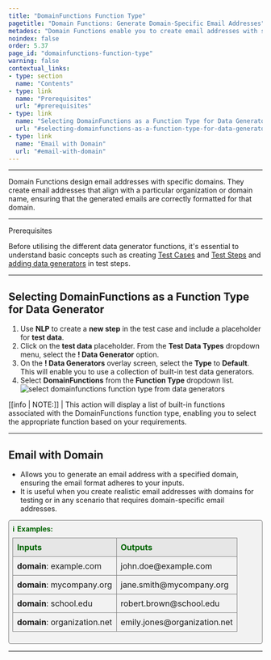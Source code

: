 ```yaml
---
title: "DomainFunctions Function Type"
pagetitle: "Domain Functions: Generate Domain-Specific Email Addresses"
metadesc: "Domain Functions enable you to create email addresses with specific domains. Perfect for setting up organization-specific emails and testing needs."
noindex: false
order: 5.37
page_id: "domainfunctions-function-type"
warning: false
contextual_links:
- type: section
  name: "Contents"
- type: link
  name: "Prerequisites"
  url: "#prerequisites"
- type: link
  name: "Selecting DomainFunctions as a Function Type for Data Generator"
  url: "#selecting-domainfunctions-as-a-function-type-for-data-generator"
- type: link
  name: "Email with Domain"
  url: "#email-with-domain"
---
```


---

Domain Functions design email addresses with specific domains. They create email addresses that align with a particular organization or domain name, ensuring that the generated emails are correctly formatted for that domain.

---

<p id="prerequisites">Prerequisites</p>

Before utilising the different data generator functions, it's essential to understand basic concepts such as creating [Test Cases](https://testsigma.com/docs/test-cases/manage/add-edit-delete/#create-test-case) and [Test Steps](https://testsigma.com/docs/test-cases/create-test-steps/overview/) and [adding data generators](https://testsigma.com/docs/test-data/types/data-generator/#add-data-generators-in-test-steps) in test steps.

---

## **Selecting DomainFunctions as a Function Type for Data Generator**

1. Use **NLP** to create a **new step** in the test case and include a placeholder for **test data**.
2. Click on the **test data** placeholder. From the **Test Data Types** dropdown menu, select the **! Data Generator** option.
3. On the **! Data Generators** overlay screen, select the **Type** to **Default**. This will enable you to use a collection of built-in test data generators.
4. Select **DomainFunctions** from the **Function Type** dropdown list. ![select domainfunctions function type from data generators](https://s3.amazonaws.com/static-docs.testsigma.com/new_images/projects/applications/domainfunctions_functiontype_dg.gif)

[[info | NOTE:]]
| This action will display a list of built-in functions associated with the DomainFunctions function type, enabling you to select the appropriate function based on your requirements.

---

## **Email with Domain**

- Allows you to generate an email address with a specified domain, ensuring the email format adheres to your inputs. 
- It is useful when you create realistic email addresses with domains for testing or in any scenario that requires domain-specific email addresses.

<style>
  .example-container {
    border: 1px solid gray;
    border-radius: 4px;
    padding: 0.5em;
    margin: 0.5em 0;
    background-color: #f2f2f2;
  }
  .example-title {
    color: darkgreen;
    font-weight: bold;
    display: flex;
    align-items: center;
  }
  .example-title span {
    margin-right: 5px;
  }
  .example-table {
    width: 100%;
    border-collapse: collapse;
    margin-top: 0.5em;
  }
  .example-table th, .example-table td {
    border: 1px solid gray;
    padding: 0.5em;
    text-align: left;
  }
  .example-table th {
    background-color: #e6e6e6;
    color: darkgreen;
  }
</style>

<div class="example-container">
  <div class="example-title">
    <span>ℹ️</span>Examples:
  </div>
  <table class="example-table">
    <tr>
      <th>Inputs</th>
      <th>Outputs</th>
    </tr>
    <tr>
      <td><b>domain</b>: example.com</td>
      <td>john.doe@example.com</td>
    </tr>
    <tr>
      <td><b>domain</b>: mycompany.org</td>
      <td>jane.smith@mycompany.org</td>
    </tr>
    <tr>
      <td><b>domain</b>: school.edu</td>
      <td>robert.brown@school.edu</td>
    </tr>
    <tr>
      <td><b>domain</b>: organization.net</td>
      <td>emily.jones@organization.net</td>
    </tr>
  </table>
</div>


---

